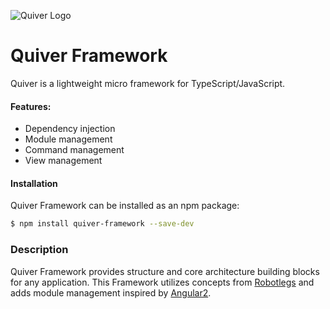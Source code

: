 ![Quiver Logo](https://i.imgur.com/yIMCP49.png)
# Quiver Framework

Quiver is a lightweight micro framework for TypeScript/JavaScript.

#### Features:

* Dependency injection
* Module management
* Command management
* View management

#### Installation

Quiver Framework can be installed as an npm package:

```bash
$ npm install quiver-framework --save-dev
```

### Description

Quiver Framework provides structure and core architecture building blocks for any application.
This Framework utilizes concepts from [Robotlegs](http://www.robotlegs.org/) and adds module management inspired by [Angular2](https://angular.io/).